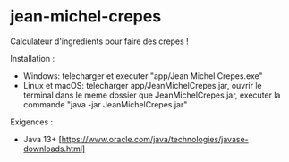 # jean-michel-crepes
Calculateur d'ingredients pour faire des crepes !

Installation :
- Windows: telecharger et executer "app/Jean Michel Crepes.exe"
- Linux et macOS: telecharger app/JeanMichelCrepes.jar, ouvrir le terminal dans le meme dossier que JeanMichelCrepes.jar, executer la commande "java -jar JeanMichelCrepes.jar"

Exigences :
- Java 13+ [https://www.oracle.com/java/technologies/javase-downloads.html]
